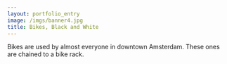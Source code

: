 ```yaml
---
layout: portfolio_entry
image: /imgs/banner4.jpg
title: Bikes, Black and White
---
```

Bikes are used by almost everyone in downtown Amsterdam. These ones are chained to a bike rack.


